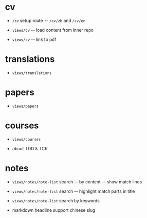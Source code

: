 # cv

- `/cv` setup route -- `/cv/zh` and `/cv/en`

- `views/cv` -- load content from inner repo
- `views/cv` -- link to pdf

# translations

- `views/translations`

# papers

- `views/papers`

# courses

- `views/courses`

- about TDD & TCR

# notes

- `views/notes/note-list` search -- by content -- show match lines
- `views/notes/note-list` search -- highlight match parts in title

- `views/notes/note-list` search by keywords

- markdown headline support chinese slug
